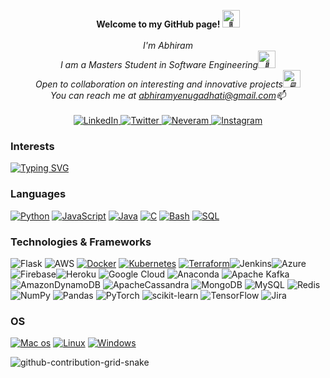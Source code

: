 <p align="center">
    <b>Welcome to my GitHub page! <img src="https://media.tenor.com/nebZyl8oN7IAAAAi/wave-hello.gif" width="28px" alt="👋"></b><br><br>
    <i>
        I'm Abhiram<br>
        I am a Masters Student in Software Engineering<img src="https://media.tenor.com/GocCvG7hs78AAAAi/rocket-joypixels.gif" width="28px" alt="🚀"><br>
        Open to collaboration on interesting and innovative projects<img src="https://media.tenor.com/swkJYSIq89YAAAAi/man-technologist-people.gif" width="28px"alt="🖥️"><br>
        You can reach me at <a href="mailto:abhiramyenugadhati@gmail.com">abhiramyenugadhati@gmail.com</a>📫<br>
    </i><br>
   <a href="https://www.linkedin.com/in/abhiram-yenuga/">
        <img src="https://img.shields.io/badge/LinkedIn-blue?style=flat-square&logo=linkedin" alt="LinkedIn">
 </a>
 
 <a href="https://twitter.com/abhiramyenuga">
        <img src="https://img.shields.io/badge/twitter-blue?style=flat-square&logo=twitter" alt="Twitter">
 </a>
 
  <a href="https://neveram.github.io/">
        <img src="https://img.shields.io/badge/Personal%20Site-green?style=flat-square&logo=Personal%20Site" alt="Neveram">
 </a>

<a href="https://www.instagram.com/nevahram/">
        <img src="https://img.shields.io/badge/instagram-blueviolet?style=flat-square&logo=instagram" alt="Instagram">
 </a>
 
</p>

### Interests
[![Typing SVG](https://readme-typing-svg.demolab.com?font=Fira+Code&pause=500&width=435&lines=Software+Engineering;Distributed+Systems;Machine+Learning)](https://git.io/typing-svg)

### Languages
[![Python](https://img.shields.io/badge/python-black?style=for-the-badge&logo=python)](https://github.com/neveram)
[![JavaScript](https://img.shields.io/badge/javascript-black?style=for-the-badge&logo=javascript)](https://github.com/neveram)
[![Java](https://img.shields.io/badge/java-black?style=for-the-badge&logo=openjdk)](https://github.com/neveram)
[![C](https://img.shields.io/badge/c-black?style=for-the-badge&logo=c)](https://github.com/neveram)
[![Bash](https://img.shields.io/badge/bash-black?style=for-the-badge&logo=gnu-bash&logoColor=white)](https://github.com/neveram)
[![SQL](https://img.shields.io/badge/sql-black?style=for-the-badge&logo=mysql)](https://github.com/neveram)

### Technologies & Frameworks
![Flask](https://img.shields.io/badge/flask-%23000.svg?style=for-the-badge&logo=flask&logoColor=white)
![AWS](https://img.shields.io/badge/AWS-%23FF9900.svg?style=for-the-badge&logo=amazon-aws&logoColor=white) [![Docker](https://img.shields.io/badge/docker-black?style=for-the-badge&logo=docker)](https://hub.docker.com/u/neveram) [![Kubernetes](https://img.shields.io/badge/kubernetes-black?style=for-the-badge&logo=kubernetes)](https://github.com/neveram) [![Terraform](https://img.shields.io/badge/terraform-black?style=for-the-badge&logo=terraform)](https://github.com/neveram)![Jenkins](https://img.shields.io/badge/jenkins-%232C5263.svg?style=for-the-badge&logo=jenkins&logoColor=white)![Azure](https://img.shields.io/badge/azure-%230072C6.svg?style=for-the-badge&logo=azure-devops&logoColor=white)![Firebase](https://img.shields.io/badge/firebase-%23039BE5.svg?style=for-the-badge&logo=firebase)![Heroku](https://img.shields.io/badge/heroku-%23430098.svg?style=for-the-badge&logo=heroku&logoColor=white) ![Google Cloud](https://img.shields.io/badge/Google%20Cloud-%234285F4.svg?style=for-the-badge&logo=google-cloud&logoColor=white) ![Anaconda](https://img.shields.io/badge/Anaconda-%2344A833.svg?style=for-the-badge&logo=anaconda&logoColor=white) ![Apache Kafka](https://img.shields.io/badge/apache-%23D42029.svg?style=for-the-badge&logo=apache&logoColor=white) ![AmazonDynamoDB](https://img.shields.io/badge/Amazon%20DynamoDB-4053D6?style=for-the-badge&logo=Amazon%20DynamoDB&logoColor=white) ![ApacheCassandra](https://img.shields.io/badge/cassandra-%231287B1.svg?style=for-the-badge&logo=apache-cassandra&logoColor=white) ![MongoDB](https://img.shields.io/badge/MongoDB-%234ea94b.svg?style=for-the-badge&logo=mongodb&logoColor=white) ![MySQL](https://img.shields.io/badge/mysql-%2300f.svg?style=for-the-badge&logo=mysql&logoColor=white) ![Redis](https://img.shields.io/badge/redis-%23DD0031.svg?style=for-the-badge&logo=redis&logoColor=white) ![NumPy](https://img.shields.io/badge/numpy-%23013243.svg?style=for-the-badge&logo=numpy&logoColor=white) ![Pandas](https://img.shields.io/badge/pandas-%23150458.svg?style=for-the-badge&logo=pandas&logoColor=white) ![PyTorch](https://img.shields.io/badge/PyTorch-%23EE4C2C.svg?style=for-the-badge&logo=PyTorch&logoColor=white) ![scikit-learn](https://img.shields.io/badge/scikit--learn-%23F7931E.svg?style=for-the-badge&logo=scikit-learn&logoColor=white) ![TensorFlow](https://img.shields.io/badge/TensorFlow-%23FF6F00.svg?style=for-the-badge&logo=TensorFlow&logoColor=white) ![Jira](https://img.shields.io/badge/jira-%230A0FFF.svg?style=for-the-badge&logo=jira&logoColor=white) 



### OS
[![Mac os](https://img.shields.io/badge/mac%20os-black?style=for-the-badge&logo=apple)](https://github.com/neveram)
[![Linux](https://img.shields.io/badge/linux-black?style=for-the-badge&logo=Linux)](https://github.com/neveram)
[![Windows](https://img.shields.io/badge/Windows-black?style=for-the-badge&logo=Windows)](https://github.com/neveram)

![github-contribution-grid-snake](https://user-images.githubusercontent.com/27505090/208727285-c01467a8-d619-49bf-a8fa-280d76ec93fd.gif)


